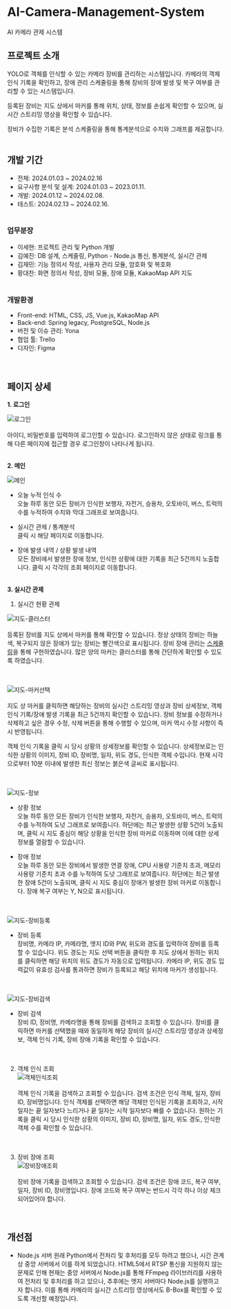 # AI-Camera-Management-System
AI 카메라 관제 시스템

## 프로젝트 소개
YOLO로 객체를 인식할 수 있는 카메라 장비를 관리하는 시스템입니다. 카메라의 객체 인식 기록을 확인하고, 장애 관리 스케줄링을 통해 장비의 장애 발생 및 복구 여부를 관리할 수 있는 시스템입니다. 

등록된 장비는 지도 상에서 마커를 통해 위치, 상태, 정보를 손쉽게 확인할 수 있으며, 실시간 스트리밍 영상을 확인할 수 있습니다.

장비가 수집한 기록은 분석 스케줄링을 통해 통계분석으로 수치와 그래프를 제공합니다. <br> <br>

## 개발 기간
- 전체: 2024.01.03 ~ 2024.02.16
- 요구사항 분석 및 설계: 2024.01.03 ~ 2023.01.11.
- 개발: 2024.01.12 ~ 2024.02.08.
- 테스트: 2024.02.13 ~ 2024.02.16. <br> <br>

### 업무분장
- 이세현: 프로젝트 관리 및 Python 개발
- 김예진: DB 설계, 스케줄링, Python - Node.js 통신, 통계분석, 실시간 관제
- 김재민: 기능 정의서 작성, 사용자 관리 모듈, 암호화 및 복호화
- 황대찬: 화면 정의서 작성, 장비 모듈, 장애 모듈, KakaoMap API 지도 <br> <br>

### 개발환경
- Front-end: HTML, CSS, JS, Vue.js, KakaoMap API
- Back-end: Spring legacy, PostgreSQL, Node.js
- 버전 및 이슈 관리: Yona
- 협업 툴: Trello
- 디자인: Figma <br> <br> <br>

## 페이지 상세
**1. 로그인**  

![로그인](https://github.com/yejeeni/AI-Camera-Management-System/assets/110469361/b7261c19-4720-4f2a-b3c2-d0ca412b1af0) <br> <br>
아이디, 비밀번호를 입력하여 로그인할 수 있습니다. 로그인하지 않은 상태로 링크를 통해 다른 페이지에 접근할 경우 로그인창이 나타나게 됩니다. <br> <br>

**2. 메인**

![메인](https://github.com/yejeeni/AI-Camera-Management-System/assets/110469361/6155222d-f549-496f-935c-e1dc89f439b0) <br>
- 오늘 누적 인식 수<br>
  오늘 하루 동안 모든 장비가 인식한 보행자, 자전거, 승용차, 오토바이, 버스, 트럭의 수를 누적하여 수치와 막대 그래프로 보여줍니다.
  
- 실시간 관제 / 통계분석<br>
  클릭 시 해당 페이지로 이동합니다.
  
- 장애 발생 내역 / 상황 발생 내역<br>
  모든 장비에서 발생한 장애 정보, 인식한 상황에 대한 기록을 최근 5건까지 노출합니다. 클릭 시 각각의 조회 페이지로 이동합니다.<br> <br>

**3. 실시간 관제**
1. 실시간 현황 관제

![지도-클러스터](https://github.com/yejeeni/AI-Camera-Management-System/assets/110469361/3f9cce81-f912-4dc7-a894-99429bc30746) <br> <br>
   등록된 장비를 지도 상에서 마커를 통해 확인할 수 있습니다. 정상 상태의 장비는 하늘색, 복구되지 않은 장애가 있는 장비는 빨간색으로 표시됩니다. 장비 장애 관리는 [스케줄링](https://github.com/yejeeni/AI-Camera-Management-System.wiki.git)을 통해 구현하였습니다.
   많은 양의 마커는 클러스터를 통해 간단하게 확인할 수 있도록 하였습니다. <br> <br> <br>

![지도-마커선택](https://github.com/yejeeni/AI-Camera-Management-System/assets/110469361/8a30c0eb-cf4b-498b-a950-97598d2fb0e0) <br> <br>
   지도 상 마커를 클릭하면 해당하는 장비의 실시간 스트리밍 영상과 장비 상세정보, 객체 인식 기록/장애 발생 기록을 최근 5건까지 확인할 수 있습니다.
   장비 정보를 수정하거나 삭제하고 싶은 경우 수정, 삭제 버튼을 통해 수행할 수 있으며, 마커 역시 수정 사항이 즉시 반영됩니다.

   객체 인식 기록을 클릭 시 당시 상황의 상세정보를 확인할 수 있습니다. 상세정보로는 인식한 상황의 이미지, 장비 ID, 장비명, 일자, 위도 경도, 인식한 객체 수입니다.
   현재 시각으로부터 10분 이내에 발생한 최신 정보는 붉은색 글씨로 표시됩니다.   <br> <br> <br>

![지도-정보](https://github.com/yejeeni/AI-Camera-Management-System/assets/110469361/2c28845c-9237-4c1c-a2d0-6d41d3b1f60a) <br>
   - 상황 정보
   <br>오늘 하루 동안 모든 장비가 인식한 보행자, 자전거, 승용차, 오토바이, 버스, 트럭의 수를 누적하여 도넛 그래프로 보여줍니다. 하단에는 최근 발생한 상황 5건이 노출되며, 클릭 시 지도 중심이 해당 상황을 인식한 장비 마커로 이동하며 이에 대한 상세정보를 열람할 수 있습니다. 

   - 장애 정보
     <br>오늘 하루 동안 모든 장비에서 발생한 연결 장애, CPU 사용량 기준치 초과, 메모리 사용량 기준치 초과 수를 누적하여 도넛 그래프로 보여줍니다. 하단에는 최근 발생한 장애 5건이 노출되며, 클릭 시 지도 중심이 장애가 발생한 장비 마커로 이동합니다. 장애 복구 여부는 Y, N으로 표시됩니다.
 <br> <br> <br>

![지도-장비등록](https://github.com/yejeeni/AI-Camera-Management-System/assets/110469361/f0661405-16c5-4bd5-ae7b-5042d8f37a2f) <br>
   - 장비 등록<br>
   장비명, 카메라 IP, 카메라명, 엣지 ID와 PW, 위도와 경도를 입력하여 장비를 등록할 수 있습니다.
   위도 경도는 지도 선택 버튼을 클릭한 후 지도 상에서 원하는 위치를 클릭하면 해당 위치의 위도 경도가 자동으로 입력됩니다.
   카메라 IP, 위도 경도 입력값이 유효성 검사를 통과하면 장비가 등록되고 해당 위치에 마커가 생성됩니다. <br> <br> <br>

![지도-장비검색](https://github.com/yejeeni/AI-Camera-Management-System/assets/110469361/e3a7a5c5-eaa3-4b97-b56a-0369786f50e5) <br>
   - 장비 검색<br>
   장비 ID, 장비명, 카메라명을 통해 장비를 검색하고 조회할 수 있습니다.
   장비를 클릭하면 마커를 선택했을 때와 동일하게 해당 장비의 실시간 스트리밍 영상과 상세정보, 객체 인식 기록, 장비 장애 기록을 확인할 수 있습니다. <br> <br> <br>

2. 객체 인식 조회 <br> 
![객체인식조회](https://github.com/yejeeni/AI-Camera-Management-System/assets/110469361/8cce2e3f-8b20-4315-9b91-4cc70e5f40e7) <br> <br>
객체 인식 기록을 검색하고 조회할 수 있습니다.
검색 조건은 인식 객체, 일자, 장비 ID, 장비명입니다. 인식 객체를 선택하면 해당 객체만 인식된 기록을 조회하고, 시작 일자는 끝 일자보다 느리거나 끝 일자는 시작 일자보다 빠를 수 없습니다.
원하는 기록을 클릭 시 당시 인식한 상황의 이미지, 장비 ID, 장비명, 일자, 위도 경도, 인식한 객체 수를 확인할 수 있습니다. <br> <br> <br>

3. 장비 장애 조회 <br>
![장비장애조회](https://github.com/yejeeni/AI-Camera-Management-System/assets/110469361/9450cb51-20b9-4894-9428-daff3a6611fa) <br> <br>
장비 장애 기록을 검색하고 조회할 수 있습니다.
검색 조건은 장애 코드, 복구 여부, 일자, 장비 ID, 장비명입니다. 장애 코드와 복구 여부는 반드시 각각 하나 이상 체크되어있어야 합니다.  <br> <br> <br>

## 개선점
- Node.js 서버
  원래 Python에서 전처리 및 후처리를 모두 하려고 했으나, 시간 관계상 중앙 서버에서 이를 하게 되었습니다. HTML5에서 RTSP 통신을 지원하지 않는 문제로 인해 현재는 중앙 서버에서 Node.js를 통해 FFmpeg 라이브러리를 사용하여 전처리 및 후처리를 하고 있으나,
  추후에는 엣지 서버마다 Node.js를 실행하고자 합니다. 이를 통해 카메라의 실시간 스트리밍 영상에서도 B-Box를 확인할 수 있도록 개선할 예정입니다.
